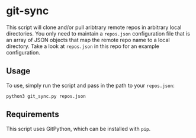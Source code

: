 # git-sync
This script will clone and/or pull aribtrary remote repos in arbitrary local directories.  You only need to maintain a `repos.json` configuration file that is an array of JSON objects that map the remote repo name to a local directory.  Take a look at `repos.json` in this repo for an example configuration.

## Usage
To use, simply run the script and pass in the path to your `repos.json`:

```
python3 git_sync.py repos.json
```

## Requirements
This script uses GitPython, which can be installed with `pip`.
